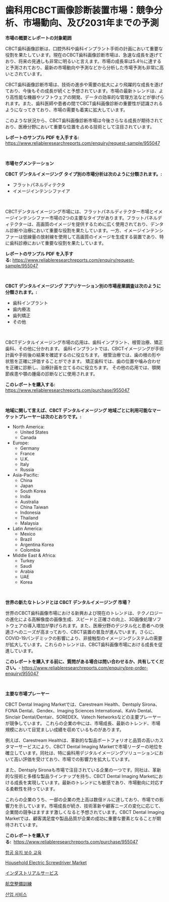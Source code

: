 <p><h1>歯科用CBCT画像診断装置市場：競争分析、市場動向、及び2031年までの予測</h1></p><p><strong>市場の概要とレポートの対象範囲</strong></p>
<p><p>CBCT歯科画像診断は、口腔外科や歯科インプラント手術の計画において重要な役割を果たしています。現在のCBCT歯科画像診断市場は、急速な成長を遂げており、将来の見通しも非常に明るいと言えます。市場の成長率は5.4％に達すると予測されており、最新の市場動向や予測などから分析した市場予測も非常に高いとされています。</p><p>CBCT歯科画像診断市場は、技術の進歩や需要の拡大により飛躍的な成長を遂げており、今後もその成長が続くと予想されています。市場の最新トレンドは、より高性能な機器やソフトウェアの開発、データの効率的な管理方法などが挙げられます。また、歯科医師や患者の間でCBCT歯科画像診断の重要性が認識されるようになってきており、市場の需要も着実に拡大しています。</p><p>このような状況から、CBCT歯科画像診断市場は今後さらなる成長が期待されており、医療分野において重要な位置を占める技術として注目されています。</p></p>
<p><strong>レポートのサンプル PDF を入手する:</strong> <a href="https://www.reliableresearchreports.com/enquiry/request-sample/955047">https://www.reliableresearchreports.com/enquiry/request-sample/955047</a></p>
<p>&nbsp;</p>
<p><strong>市場セグメンテーション</strong></p>
<p><strong>CBCT デンタルイメージング タイプ別の市場分析は次のように分類されます。:</strong></p>
<p><ul><li>フラットパネルディテクタ</li><li>イメージインテンシファイア</li></ul></p>
<p>&nbsp;</p>
<p><p>CBCTデンタルイメージング市場には、フラットパネルディテクター市場とイメージインテンシファー市場の2つの主要なタイプがあります。フラットパネルディテクターは、高画質のイメージを提供するために広く使用されており、デンタル診断や治療において重要な役割を果たしています。一方、イメージインテンシファーは低線量の放射線を使用して高画質のイメージを生成する装置であり、特に歯科診療において重要な役割を果たしています。</p></p>
<p><strong>レポートのサンプル PDF を入手する:</strong>&nbsp;<a href="https://www.reliableresearchreports.com/enquiry/request-sample/955047">https://www.reliableresearchreports.com/enquiry/request-sample/955047</a></p>
<p>&nbsp;</p>
<p><strong> CBCT デンタルイメージング アプリケーション別の市場産業調査は次のように分類されます。:</strong></p>
<p><ul><li>歯科インプラント</li><li>歯内療法</li><li>歯列矯正</li><li>その他</li></ul></p>
<p>&nbsp;</p>
<p><p>CBCTデンタルイメージング市場の応用は、歯科インプラント、根管治療、矯正歯科、その他に分かれます。 歯科インプラントでは、CBCTイメージングが手術計画や手術後の結果を確認するのに役立ちます。 根管治療では、歯の根の形や状態を正確に評価することができます。 矯正歯科では、歯の位置や噛み合わせを正確に診断し、治療計画を立てるのに役立ちます。 その他の応用では、顎関節疾患や顎の腫瘍の診断などに使用されます。</p></p>
<p><strong>このレポートを購入する:</strong>&nbsp; <a href="https://www.reliableresearchreports.com/purchase/955047">https://www.reliableresearchreports.com/purchase/955047</a></p>
<p>&nbsp;</p>
<p><strong>地域に関して言えば、CBCT デンタルイメージング 地域ごとに利用可能なマーケットプレーヤーは次のとおりです。:</strong></p>
<p><ul>
    <li>
        North America:
        <ul>
            <li>United States</li>
            <li>Canada</li>
        </ul>
    </li>
    <li>
        Europe:
        <ul>
            <li>Germany</li>
            <li>France</li>
            <li>U.K.</li>
            <li>Italy</li>
            <li>Russia</li>
        </ul>
    </li>
    <li>
        Asia-Pacific:
        <ul>
            <li>China</li>
            <li>Japan</li>
            <li>South Korea</li>
            <li>India</li>
            <li>Australia</li>
            <li>China Taiwan</li>
            <li>Indonesia</li>
            <li>Thailand</li>
            <li>Malaysia</li>
        </ul>
    </li>
    <li>
        Latin America:
        <ul>
            <li>Mexico</li>
            <li>Brazil</li>
            <li>Argentina Korea</li>
            <li>Colombia</li>
        </ul>
    </li>
    <li>
        Middle East & Africa:
        <ul>
            <li>Turkey</li>
            <li>Saudi</li>
            <li>Arabia</li>
            <li>UAE</li>
            <li>Korea</li>
        </ul>
    </li>
    </ul></p>
<p>&nbsp;</p>
<p><strong>世界の新たなトレンドとは CBCT デンタルイメージング 市場？</strong></p>
<p><p>世界のCBCT歯科画像市場における新興および現在のトレンドは、テクノロジーの進化による高解像度の画像生成、スピードと正確さの向上、3D画像処理ソフトウェアの導入増加が挙げられます。また、医療分野のデジタル化と患者への快適さへのニーズが高まっており、CBCT装置の普及が進んでいます。さらに、COVID-19パンデミックの影響により、非接触型のイメージングシステムの需要が拡大しています。これらのトレンドは、CBCT歯科画像市場における成長を促進しています。</p></p>
<p><strong>このレポートを購入する前に、質問がある場合は問い合わせるか、共有してください。</strong>- <a href="https://www.reliableresearchreports.com/enquiry/pre-order-enquiry/955047">https://www.reliableresearchreports.com/enquiry/pre-order-enquiry/955047</a></p>
<p>&nbsp;</p>
<p><strong>主要な市場プレーヤー</strong></p>
<p><p>CBCT Dental Imaging Marketでは、Carestream Health、Dentsply Sirona、FONA Dental、Gendex、Imaging Sciences International、KaVo Dental、Sinclair Dental/Dentair、SOREDEX、Vatech Networksなどの主要プレーヤーが競争しています。 これらの企業の中には、市場成長、最新のトレンド、市場規模において目覚ましい成績を収めているものがあります。</p><p>例えば、Carestream Healthは、革新的な製品ポートフォリオと品質の高いカスタマーサービスにより、CBCT Dental Imaging Marketで市場リーダーの地位を確立しています。同社は、特に歯科用デジタルイメージングソリューションにおいて高い評価を受けており、市場での影響力を拡大しています。</p><p>また、Dentsply Sironaも市場で注目されている企業の一つです。同社は、革新的な技術と多様な製品ラインナップを持ち、CBCT Dental Imaging Marketにおける成長を実現しています。最新のトレンドにも敏感であり、市場動向に対応する柔軟性を持っています。</p><p>これらの企業のうち、一部の企業の売上高は数億ドルに達しており、市場での影響力を示しています。市場成長が続き、技術革新や顧客ニーズの変化に応じて、企業間の競争はますます激しくなると予想されています。CBCT Dental Imaging Marketでは、顧客満足度や製品品質が企業の成功に重要な要素となることが期待されています。</p></p>
<p><strong>このレポートを購入する:</strong>&nbsp;&nbsp;<a href="https://www.reliableresearchreports.com/purchase/955047">https://www.reliableresearchreports.com/purchase/955047</a></p>
<p><p><a href="https://github.com/idcefvhkdut6/Market-Research-Report-List-1/blob/main/8483229185430.md">항공 유지 보수 교육</a></p><p><a href="https://issuu.com/reportprime-2/docs/household-electric-screwdriver-market-size-2030.pp">Household Electric Screwdriver Market</a></p><p><a href="https://github.com/joaejkdzgyljvo6/Market-Research-Report-List-1/blob/main/4184918185436.md">インダストリアルサービス</a></p><p><a href="https://github.com/ppmazlotr77499/Market-Research-Report-List-1/blob/main/9962755185435.md">航空整備訓練</a></p><p><a href="https://github.com/vsap75a286l/Market-Research-Report-List-1/blob/main/7702011185431.md">산업 서비스</a></p></p>